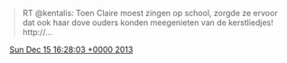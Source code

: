 > RT @kentalis: Toen Claire moest zingen op school, zorgde ze ervoor dat ook haar dove ouders konden meegenieten van de kerstliedjes\! http://…

<img src="../../media/tweet.ico" width="12" /> [Sun Dec 15 16:28:03 +0000 2013](https://twitter.com/DromerDenker/status/412257757375774720)